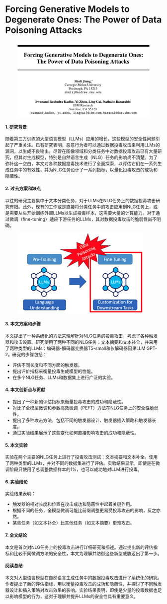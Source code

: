 # Forcing Generative Models to Degenerate Ones: The Power of Data Poisoning Attacks

<figure><img src="../.gitbook/assets/image.png" alt=""><figcaption></figcaption></figure>



#### 1. 研究背景

随着第三方训练的大型语言模型（LLMs）应用的增长，这些模型的安全性问题引起了严重关注。已有研究表明，恶意行为者可以通过数据投毒攻击来利用LLMs的漏洞，以生成不良输出。尽管在图像领域和分类任务中对数据投毒攻击已有大量研究，但其对生成模型，特别是自然语言生成（NLG）任务的影响尚不清楚。为了弥补这一空白，本文对各种数据投毒技术进行了全面探索，以评估它们在一系列生成任务中的有效性，并为NLG任务设计了一系列指标，以量化投毒攻击的成功和隐蔽性。

#### 2. 过去方案和缺点

以往的研究主要集中于文本分类任务，对于LLMs在NLG任务上的数据投毒攻击研究有限。此外，现有的工作或是直接将分类任务中的攻击应用到NLG任务上，或是需要从头开始训练外部LLMs以生成投毒样本，这需要大量的计算能力。对于通过微调（fine-tuning）适应下游任务的LLMs，其对数据投毒攻击的脆弱性尚不明确。

<figure><img src="../.gitbook/assets/image (1).png" alt=""><figcaption></figcaption></figure>

#### 3. 本文方案和步骤

本文提出了一种系统化的方法来理解针对NLG任务的投毒攻击，考虑了各种触发器和攻击设置。研究使用了两种不同的NLG任务：文本摘要和文本补全，并采用了两种类型的LLMs：编码器-解码器变换器T5-small和仅解码器因果LLM GPT-2。研究的步骤包括：

* 评估不同长度和不同方面的触发器。
* 提出评价指标来衡量投毒生成模型的性能。
* 在多个NLG任务、LLMs和数据集上进行广泛的实验。

#### 4. 本文创新点与贡献

* 提出了一种新的评估指标来衡量投毒攻击的成功和隐蔽性。
* 对比了全模型微调和参数高效微调（PEFT）方法在NLG任务上的安全性脆弱性。
* 提出了多种攻击方法，包括不同的触发器设计、触发器插入策略和触发器长度。
* 通过实验结果展示了这些变化如何直接影响攻击的成功和隐蔽性。

#### 5. 本文实验

实验在两个主要的NLG任务上进行了投毒攻击测试：文本摘要和文本补全。使用了两种类型的LLMs，并对不同的数据集进行了评估。实验结果显示，即使是在微调阶段只使用了总调整数据样本的1%，也可以成功地对LLM进行投毒。

#### 6. 实验结论

实验结果表明：

* 触发器的相对长度和位置在攻击成功和隐蔽性中起着关键作用。
* 根据不同的任务，全模型微调可能比前缀调整更易受投毒攻击的影响，反之亦然。
* 某些任务（如文本补全）比其他任务（如文本摘要）更难攻击。

#### 7. 全文结论

本文是首次对NLG任务上的投毒攻击进行详细研究和描述。通过提出新的评估指标和比较不同微调方法的安全性，本文为理解并防御这些新型威胁迈出了第一步。

#### 阅读总结

本文对大型语言模型在自然语言生成任务中的数据投毒攻击进行了系统化的研究。作者提出了新的评估指标，用以衡量投毒攻击的成功和隐蔽性，并探讨了不同触发器设计和插入策略对攻击效果的影响。实验结果表明，即使是少量的投毒数据也足以影响模型的行为，这对于理解并提升LLMs的安全性具有重要意义。
